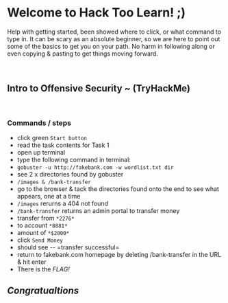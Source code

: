 # Welcome to Hack Too Learn! ;)

<p> 
Help with getting started, been showed where to click, or what command to type in. It can be scary as an absolute beginner, so we are here to point out some of the basics to get you on your path. No harm in following along or even copying & pasting to get things moving forward. 
</p>

<br>

## Intro to Offensive Security ~ (TryHackMe)

<br>

### Commands / steps

- click green `Start button`
- read the task contents for Task 1
- open up terminal
- type the following command in terminal:
- `gobuster -u http://fakebank.com -w wordlist.txt dir`
- see 2 x directories found by gobuster
- `/images & /bank-transfer`
- go to the browser & tack the directories found onto the end to see what appears, one at a time
- `/images` rerurns a 404 not found
- `/bank-transfer` returns an admin portal to transfer money
- transfer from `*2276*`
- to account `*8881*`
- amount of `*$2000*`
- click `Send Money`
- should see -- =transfer successful=
- return to fakebank.com homepage by deleting /bank-transfer in the URL & hit enter
- There is the _FLAG!_


## _Congratualtions_



